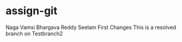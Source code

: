 # assign-git
Naga Vamsi Bhargava Reddy Seelam
First Changes
This is a resolved branch on Testbranch2


